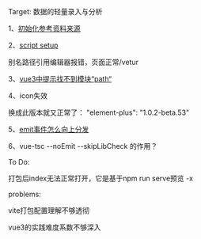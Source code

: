 Target: 数据的轻量录入与分析

1、[初始化参考资料来源](https://segmentfault.com/a/1190000038999784)


2、[script setup](https://chengpeiquan.com/article/vue3-script-setup.html)

别名路径引用编辑器报错，页面正常/vetur


3、[vue3中提示找不到模块“path“](https://python.iitter.com/other/107033.html)


4、icon失效

换成此版本就又正常了： "element-plus": "1.0.2-beta.53"


5、[emit事件怎么向上分发](https://chengpeiquan.com/article/vue3-script-setup.html#%E4%BB%80%E4%B9%88%E6%98%AF-defineprops-%E5%92%8C-defineemit)


6、vue-tsc --noEmit --skipLibCheck 的作用？


To Do:

打包后index无法正常打开，它是基于npm run serve预览 -x


problems:

vite打包配置理解不够透彻

vue3的实践难度系数不够深入



